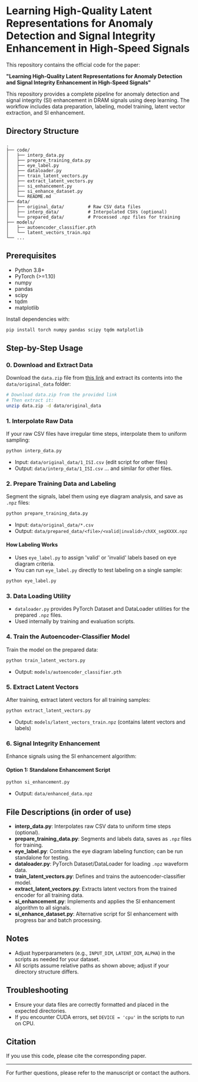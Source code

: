 # Learning High-Quality Latent Representations for Anomaly Detection and Signal Integrity Enhancement in High-Speed Signals

This repository contains the official code for the paper:

**"Learning High-Quality Latent Representations for Anomaly Detection and Signal Integrity Enhancement in High-Speed Signals"**

This repository provides a complete pipeline for anomaly detection and signal integrity (SI) enhancement in DRAM signals using deep learning. The workflow includes data preparation, labeling, model training, latent vector extraction, and SI enhancement.

## Directory Structure

```
.
├── code/
│   ├── interp_data.py
│   ├── prepare_training_data.py
│   ├── eye_label.py
│   ├── dataloader.py
│   ├── train_latent_vectors.py
│   ├── extract_latent_vectors.py
│   ├── si_enhancement.py
│   ├── si_enhance_dataset.py
│   └── README.md
├── data/
│   ├── original_data/         # Raw CSV data files
│   ├── interp_data/           # Interpolated CSVs (optional)
│   └── prepared_data/         # Processed .npz files for training
├── models/
│   ├── autoencoder_classifier.pth
│   └── latent_vectors_train.npz
└── ...
```

## Prerequisites

- Python 3.8+
- PyTorch (>=1.10)
- numpy
- pandas
- scipy
- tqdm
- matplotlib

Install dependencies with:

```bash
pip install torch numpy pandas scipy tqdm matplotlib
```

## Step-by-Step Usage

### 0. Download and Extract Data
Download the `data.zip` file from [this link](https://drive.proton.me/urls/1QJJTY5604#igJCFtueM1g1) and extract its contents into the `data/original_data` folder:

```bash
# Download data.zip from the provided link
# Then extract it:
unzip data.zip -d data/original_data
```

### 1.  Interpolate Raw Data
If your raw CSV files have irregular time steps, interpolate them to uniform sampling:

```bash
python interp_data.py
```
- Input: `data/original_data/1_ISI.csv` (edit script for other files)
- Output: `data/interp_data/1_ISI.csv`
... and similar for other files.
### 2. Prepare Training Data and Labeling
Segment the signals, label them using eye diagram analysis, and save as `.npz` files:

```bash
python prepare_training_data.py
```
- Input: `data/original_data/*.csv`
- Output: `data/prepared_data/<file>/<valid|invalid>/chXX_segXXXX.npz`

#### How Labeling Works
- Uses `eye_label.py` to assign 'valid' or 'invalid' labels based on eye diagram criteria.
- You can run `eye_label.py` directly to test labeling on a single sample:

```bash
python eye_label.py
```

### 3. Data Loading Utility
- `dataloader.py` provides PyTorch Dataset and DataLoader utilities for the prepared `.npz` files.
- Used internally by training and evaluation scripts.

### 4. Train the Autoencoder-Classifier Model
Train the model on the prepared data:

```bash
python train_latent_vectors.py
```
- Output: `models/autoencoder_classifier.pth`

### 5. Extract Latent Vectors
After training, extract latent vectors for all training samples:

```bash
python extract_latent_vectors.py
```
- Output: `models/latent_vectors_train.npz` (contains latent vectors and labels)

### 6. Signal Integrity Enhancement
Enhance signals using the SI enhancement algorithm:

#### Option 1: Standalone Enhancement Script
```bash
python si_enhancement.py
```
- Output: `data/enhanced_data.npz`

## File Descriptions (in order of use)

- **interp_data.py**: Interpolates raw CSV data to uniform time steps (optional).
- **prepare_training_data.py**: Segments and labels data, saves as `.npz` files for training.
- **eye_label.py**: Contains the eye diagram labeling function; can be run standalone for testing.
- **dataloader.py**: PyTorch Dataset/DataLoader for loading `.npz` waveform data.
- **train_latent_vectors.py**: Defines and trains the autoencoder-classifier model.
- **extract_latent_vectors.py**: Extracts latent vectors from the trained encoder for all training data.
- **si_enhancement.py**: Implements and applies the SI enhancement algorithm to all signals.
- **si_enhance_dataset.py**: Alternative script for SI enhancement with progress bar and batch processing.

## Notes
- Adjust hyperparameters (e.g., `INPUT_DIM`, `LATENT_DIM`, `ALPHA`) in the scripts as needed for your dataset.
- All scripts assume relative paths as shown above; adjust if your directory structure differs.

## Troubleshooting
- Ensure your data files are correctly formatted and placed in the expected directories.
- If you encounter CUDA errors, set `DEVICE = 'cpu'` in the scripts to run on CPU.

## Citation
If you use this code, please cite the corresponding paper.

---
For further questions, please refer to the manuscript or contact the authors.
